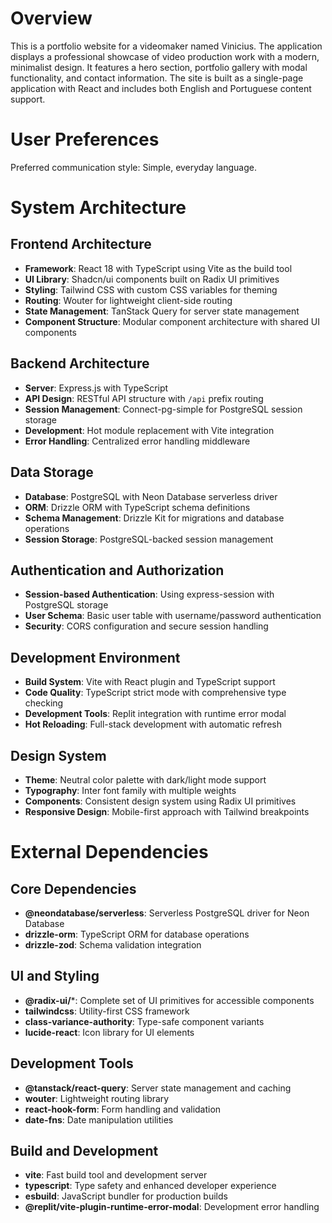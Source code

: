 # Overview

This is a portfolio website for a videomaker named Vinicius. The application displays a professional showcase of video production work with a modern, minimalist design. It features a hero section, portfolio gallery with modal functionality, and contact information. The site is built as a single-page application with React and includes both English and Portuguese content support.

# User Preferences

Preferred communication style: Simple, everyday language.

# System Architecture

## Frontend Architecture
- **Framework**: React 18 with TypeScript using Vite as the build tool
- **UI Library**: Shadcn/ui components built on Radix UI primitives
- **Styling**: Tailwind CSS with custom CSS variables for theming
- **Routing**: Wouter for lightweight client-side routing
- **State Management**: TanStack Query for server state management
- **Component Structure**: Modular component architecture with shared UI components

## Backend Architecture
- **Server**: Express.js with TypeScript
- **API Design**: RESTful API structure with `/api` prefix routing
- **Session Management**: Connect-pg-simple for PostgreSQL session storage
- **Development**: Hot module replacement with Vite integration
- **Error Handling**: Centralized error handling middleware

## Data Storage
- **Database**: PostgreSQL with Neon Database serverless driver
- **ORM**: Drizzle ORM with TypeScript schema definitions
- **Schema Management**: Drizzle Kit for migrations and database operations
- **Session Storage**: PostgreSQL-backed session management

## Authentication and Authorization
- **Session-based Authentication**: Using express-session with PostgreSQL storage
- **User Schema**: Basic user table with username/password authentication
- **Security**: CORS configuration and secure session handling

## Development Environment
- **Build System**: Vite with React plugin and TypeScript support
- **Code Quality**: TypeScript strict mode with comprehensive type checking
- **Development Tools**: Replit integration with runtime error modal
- **Hot Reloading**: Full-stack development with automatic refresh

## Design System
- **Theme**: Neutral color palette with dark/light mode support
- **Typography**: Inter font family with multiple weights
- **Components**: Consistent design system using Radix UI primitives
- **Responsive Design**: Mobile-first approach with Tailwind breakpoints

# External Dependencies

## Core Dependencies
- **@neondatabase/serverless**: Serverless PostgreSQL driver for Neon Database
- **drizzle-orm**: TypeScript ORM for database operations
- **drizzle-zod**: Schema validation integration

## UI and Styling
- **@radix-ui/***: Complete set of UI primitives for accessible components
- **tailwindcss**: Utility-first CSS framework
- **class-variance-authority**: Type-safe component variants
- **lucide-react**: Icon library for UI elements

## Development Tools
- **@tanstack/react-query**: Server state management and caching
- **wouter**: Lightweight routing library
- **react-hook-form**: Form handling and validation
- **date-fns**: Date manipulation utilities

## Build and Development
- **vite**: Fast build tool and development server
- **typescript**: Type safety and enhanced developer experience
- **esbuild**: JavaScript bundler for production builds
- **@replit/vite-plugin-runtime-error-modal**: Development error handling